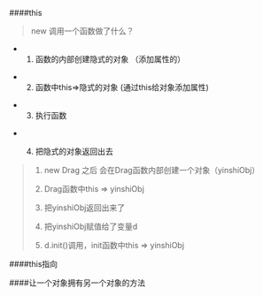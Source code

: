 ####this
>new 调用一个函数做了什么？
>
*	1. 函数的内部创建隐式的对象  （添加属性的）
>
*	2. 函数中this=>隐式的对象   (通过this给对象添加属性)
>
*	3. 执行函数 
>
*	4. 把隐式的对象返回出去

		<script>
			// 当在多个原型上的方法，使用同一个属性的时候，通常是把这个属性放在对象上
            function Drag(){
                this.a = 20
            }
            Drag.prototype.init = function(){
                console.log(this.a)
                //this => 隐式obj
            }
            let d = new Drag();
            d.init()
		</script>

>    1. new Drag 之后 会在Drag函数内部创建一个对象（yinshiObj）
>
>    2. Drag函数中this => yinshiObj
>
>    3. 把yinshiObj返回出来了
>
>    4. 把yinshiObj赋值给了变量d
>
>    5. d.init()调用，init函数中this => yinshiObj

####this指向
		<script>
			let obj = {
                fn:function(){
                    console.log(this);
                }
            }
            // 通过obj的属性fn取出函数之后直接执行了函数，函数中this指向的是obj，
			// fn是通过obj调用的，this就指向obj
            obj.fn();//Object {fn: function}

            let f = obj.fn;
            //相当于
            let f = function(){
                console.log(this)
            }
            // 直接调用函数，this=> window
            f() //Window {stop: function, open: function, alert: function, confirm: function, prompt: function…}
		</script>

####判断一个函数有没有使用bind
		
		<script>
			let obj2 = {
                fn:function(){
                    console.log(this)
                }
            }
            let a1 = obj2.fn;
            let a2 = obj2.fn.bind([1,2,3])// 改变函数this但是不直接执行
            //判断一个函数有没有使用bind（只能原生的有用）
            console.log(a1.name); //fn
            console.log(a2.name); //bound fn
		</script>

####包装对象
>String()
>
>Number()
>	
>Boolean()
>
>对象都是数据，数据不一定都是对象 (数据：'miaov' 1 true)
>
>只有对象才有属性
	
		<script>
			let str = 'miaov'; // 只是值，不是对象
            // 当掉用slice的时候，内部会把str包装一个对象，调用slice方法
            str.slice(1);
            // 使用完包装对象之后，立马销毁了
            str.abc = 10;
            console.log(str.abc);//undefined

            let str2 = new String('miaov');
            console.log(str2.slice); //function slice() { [native code] }
            console.log(str.valueOf()) // 拿到原始值
		</script>

####继承
>构造函数（类式继承）
>
*	call或apply
>
>拷贝继承
>
*	把父类原型上的属性拷贝到子级原型上
*	Object.assign(Coder.prototype,People.prototype)
>
>原型继承
>
*	a. 直接把Coder.prototype改写为 People.prototype;
*	因为此时Coder.prototype和 People.prototype用的是同一个对象,所以使用Coder.prototype添加属性的时候，影响了People.prototype，实不可取的
*	b. Coder.prototype = new People;
>
>寄生式继承，中间的一个类;
>
*	function F(){};
*	F.prototype = People.prototype;// 把父类的原型给到中间类
*    Coder.prototype = new F;// 改写子类的原型为中间类生成的对象
*    Coder.prototype.constructor = Coder;// 把子类的constructor指回到子类

		<script>
			//类式继承类比理解
            function fn(){
                console.log(this);
                this.a = 10;
                this.b = 10;
            }
            let obj = {};
            fn.call(obj);
            console.log(obj)
		</script>


		<script>
			function People(name,age,sex){
                this.name = name;
                this.age = age;
                this.sex = sex;
            }
            People.prototype.say = function(){
                console.log('我会说话');
            }
            function Coder(name,age,sex,money){
                // 把people中构造函数中属性，放在Coder的this上
				// 把People中this指向改变为Coder中的对象
                People.call(this,name,age,sex)
                this.money = money;
            }

            //拷贝继承
			//把父类原型上的属性拷贝到子级原型上
            // for(var attr in People.prototype){
            //     if(People.prototype.hasOwnProperty(attr)){
            //         Coder.prototype[attr] = People.prototype[attr];
            //     }
            // }
            //Object.assign(Coder.prototype,People.prototype)
            
            //原型继承
            // 直接把Coder.prototype改写为 People.prototype;
			// 因为此时Coder.prototype和 People.prototype用的是同一个对象,所以使用Coder.prototype添加属性的时候，影响了People.prototype，实不可取的
            //Coder.prototype = People.prototype;
            //Coder.prototype = new People;

            //寄生式继承，中间的一个类;
            function F(){};
            F.prototype = People.prototype;// 把父类的原型给到中间类
            Coder.prototype = new F;// 改写子类的原型为中间类生成的对象
            Coder.prototype.constructor = Coder;// 把子类的constructor指回到子类

            Coder.prototype.coding = function(){
                console.log('我会敲代码')
            }
            let c1 = new Coder('momo',20,'男',10000)
            console.log(c1)//Coder {name: "momo", age: 20, sex: "男", money: 10000}
            console.log(c1.name) //momo
            console.log(c1.say) //undefined
            console.log(People.prototype)
		</script>

####让一个对象拥有另一个对象的方法
		<script>
			let obj11 = {
                a:1,
                b:2
            }
            let obj22 = {};
            for(var attr in obj11){
                if(obj11.hasOwnProperty(attr)){
                    obj22[attr] = obj11[attr]
                }
            }
            console.log(obj22)//Object {a: 1, b: 2}

			//用同一个对象
            let obj111 = {
				a:1,
				b:2,
				d:34
			}
			let obj222  = obj111;
			obj222.abcdef = 10;
			console.log(obj111);//Object {a: 1, b: 2, d: 34, abcdef: 10}
		</script>

####继承es6

		<script>
			class People{
                constructor(name){
                    this.name = name;
                }
                say(){
                    console.log('我会说话')
                }
            }
            // Coder要有People的属性和方法
            //子类必须在constructor方法中调用super方法，否则新建实例时会报错。这是因为子类没有自己的this对象，而是继承父类的this对象，然后对其进行加工。如果不调用super方法，子类就得不到this对象。
            class Coder extends People{
                constructor(name){
                    super(name)// super作为函数，就是构造函数
                }
                coding(){
                    console.log('我会编程')
                }
            }    
            // 当不传值的时候，类中可以不用写constructor
            let c = new Coder('momo');
            console.log(c)
		</script>
	